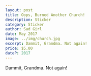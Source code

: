 ```yaml
---
layout: post
title: Oops, Burned Another Church!
description: Sticker
category: Sticker
author: Sad Girl
date: May 2017
image: ../img/church.jpg
excerpt: Dammit, Grandma. Not again!
price: $5.00
dateP: 2017
---
```


Dammit, Grandma. Not again!
